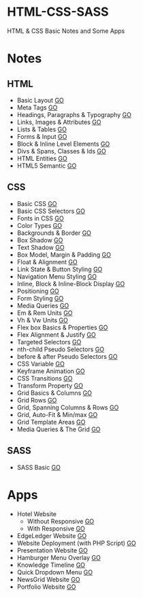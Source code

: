# HTML-CSS-SASS
HTML &amp; CSS Basic Notes and Some Apps

# Notes
## HTML
* Basic Layout [GO](https://github.com/HopeMashal/HTML-CSS-SASS/blob/master/Notes/HTML/01_basic_layout.html)
* Meta Tags [GO](https://github.com/HopeMashal/HTML-CSS-SASS/blob/master/Notes/HTML/02_meta_tages.html)
* Headings, Paragraphs & Typography [GO](https://github.com/HopeMashal/HTML-CSS-SASS/blob/master/Notes/HTML/03_typography.html)
* Links, Images & Attributes [GO](https://github.com/HopeMashal/HTML-CSS-SASS/blob/master/Notes/HTML/04_Links_Images.html)
* Lists & Tables [GO](https://github.com/HopeMashal/HTML-CSS-SASS/blob/master/Notes/HTML/05_lists_tabels.html)
* Forms & Input [GO](https://github.com/HopeMashal/HTML-CSS-SASS/blob/master/Notes/HTML/06_forms_input.html)
* Block & Inline Level Elements [GO](https://github.com/HopeMashal/HTML-CSS-SASS/blob/master/Notes/HTML/07_block_inline_level.html)
* Divs & Spans, Classes & Ids [GO](https://github.com/HopeMashal/HTML-CSS-SASS/blob/master/Notes/HTML/08_divs_span.html)
* HTML Entities [GO](https://github.com/HopeMashal/HTML-CSS-SASS/blob/master/Notes/HTML/09_entities.html)
* HTML5 Semantic [GO](https://github.com/HopeMashal/HTML-CSS-SASS/blob/master/Notes/HTML/10_html5_semantics_start.html)

## CSS
* Basic CSS [GO](https://github.com/HopeMashal/HTML-CSS-SASS/blob/master/Notes/CSS/01_basic.html)
* Basic CSS Selectors [GO](https://github.com/HopeMashal/HTML-CSS-SASS/blob/master/Notes/CSS/02_selectors.html)
* Fonts in CSS [GO](https://github.com/HopeMashal/HTML-CSS-SASS/blob/master/Notes/CSS/03_fonts.html)
* Color Types [GO](https://github.com/HopeMashal/HTML-CSS-SASS/blob/master/Notes/CSS/04_colors.html)
* Backgrounds & Border [GO](https://github.com/HopeMashal/HTML-CSS-SASS/blob/master/Notes/CSS/05_backgrounds_borders.html)
* Box Shadow [GO](https://github.com/HopeMashal/HTML-CSS-SASS/blob/master/Notes/CSS/06_shadows.html)
* Text Shadow [GO](https://github.com/HopeMashal/HTML-CSS-SASS/blob/master/Notes/CSS/07_text_shadow.html)
* Box Model, Margin & Padding [GO](https://github.com/HopeMashal/HTML-CSS-SASS/blob/master/Notes/CSS/08_box_model.html)
* Float & Alignment [GO](https://github.com/HopeMashal/HTML-CSS-SASS/blob/master/Notes/CSS/09_Float_Alignment.html)
* Link State & Button Styling [GO](https://github.com/HopeMashal/HTML-CSS-SASS/blob/master/Notes/CSS/10_link_button.html)
* Navigation Menu Styling [GO](https://github.com/HopeMashal/HTML-CSS-SASS/blob/master/Notes/CSS/11_navigation_menu.html)
* Inline, Block & Inline-Block Display [GO](https://github.com/HopeMashal/HTML-CSS-SASS/blob/master/Notes/CSS/12_Inline_block.html)
* Positioning [GO](https://github.com/HopeMashal/HTML-CSS-SASS/blob/master/Notes/CSS/13_Positioning.html)
* Form Styling [GO](https://github.com/HopeMashal/HTML-CSS-SASS/blob/master/Notes/CSS/14_form_styling.html)
* Media Queries [GO](https://github.com/HopeMashal/HTML-CSS-SASS/blob/master/Notes/CSS/15_media_queries.html)
* Em & Rem Units [GO](https://github.com/HopeMashal/HTML-CSS-SASS/blob/master/Notes/CSS/16_em_rem.html)
* Vh & Vw Units [GO](https://github.com/HopeMashal/HTML-CSS-SASS/blob/master/Notes/CSS/17_vh_vw.html)
* Flex box Basics & Properties [GO](https://github.com/HopeMashal/HTML-CSS-SASS/blob/master/Notes/CSS/18_flex_basics.html)
* Flex Alignment & Justify [GO](https://github.com/HopeMashal/HTML-CSS-SASS/blob/master/Notes/CSS/19_flex-align.html)
* Targeted Selectors [GO](https://github.com/HopeMashal/HTML-CSS-SASS/blob/master/Notes/CSS/20_more_selectors.html)
* nth-child Pseudo Selectors [GO](https://github.com/HopeMashal/HTML-CSS-SASS/blob/master/Notes/CSS/21_nth-child.html)
* before & after Pseudo Selectors [GO](https://github.com/HopeMashal/HTML-CSS-SASS/blob/master/Notes/CSS/22_before_after.html)
* CSS Variable [GO](https://github.com/HopeMashal/HTML-CSS-SASS/blob/master/Notes/CSS/23_css_variables.html)
* Keyframe Animation [GO](https://github.com/HopeMashal/HTML-CSS-SASS/blob/master/Notes/CSS/24_keyframes.html)
* CSS Transitions [GO](https://github.com/HopeMashal/HTML-CSS-SASS/blob/master/Notes/CSS/25_transitions.html)
* Transform Property [GO](https://github.com/HopeMashal/HTML-CSS-SASS/blob/master/Notes/CSS/26_transform.html)
* Grid Basics & Columns [GO](https://github.com/HopeMashal/HTML-CSS-SASS/blob/master/Notes/CSS/27_grid_columns.html)
* Grid Rows [GO](https://github.com/HopeMashal/HTML-CSS-SASS/blob/master/Notes/CSS/28_grid_rows.html)
* Grid, Spanning Columns & Rows [GO](https://github.com/HopeMashal/HTML-CSS-SASS/blob/master/Notes/CSS/29_grid_span.html)
* Grid, Auto-Fit & Min/max [GO](https://github.com/HopeMashal/HTML-CSS-SASS/blob/master/Notes/CSS/30_autofill_minmax.html)
* Grid Template Areas [GO](https://github.com/HopeMashal/HTML-CSS-SASS/blob/master/Notes/CSS/31_grid_template_areas.html)
* Media Queries & The Grid [GO](https://github.com/HopeMashal/HTML-CSS-SASS/blob/master/Notes/CSS/32_grid_media_queries.html)

## SASS
* SASS Basic [GO](https://github.com/HopeMashal/HTML-CSS-SASS/blob/master/Notes/SASS/dist/index.html)

# Apps
* Hotel Website 
  * Without Responsive [GO](https://github.com/HopeMashal/HTML-CSS-SASS/blob/master/Apps/hotel_website/index.html)
  * With Responsive [GO](https://github.com/HopeMashal/HTML-CSS-SASS/blob/master/Apps/hotel_website_responsive/index.html)
* EdgeLedger Website [GO](https://github.com/HopeMashal/HTML-CSS-SASS/blob/master/Apps/edgeledger_website/index.html)
* Website Deployment (with PHP Script) [GO](https://github.com/HopeMashal/HTML-CSS-SASS/blob/master/Apps/edgeledger_website_final/index.html)
* Presentation Website [GO](https://github.com/HopeMashal/HTML-CSS-SASS/blob/master/Apps/presentation_website/index.html)
* Hamburger Menu Overlay [GO](https://github.com/HopeMashal/HTML-CSS-SASS/blob/master/Apps/hamburger_overlay_menu/index.html)
* Knowledge Timeline [GO](https://github.com/HopeMashal/HTML-CSS-SASS/blob/master/Apps/knowledge_resume/index.html)
* Quick Dropdown Menu [GO](https://github.com/HopeMashal/HTML-CSS-SASS/blob/master/Apps/dropdown/index.html)
* NewsGrid Website [GO](https://github.com/HopeMashal/HTML-CSS-SASS/blob/master/Apps/newsgrid/index.html)
* Portfolio Website [GO](https://github.com/HopeMashal/HTML-CSS-SASS/blob/master/Apps/portfolio/dist/index.html)